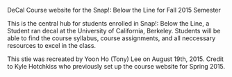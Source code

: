 DeCal Course website for the Snap!: Below the Line for Fall 2015 Semester

This is the central hub for students enrolled in Snap!: Below the Line, a Student ran decal at the University of California, Berkeley. Students will be able to find the course syllabus, course assignments, and all neccessary resources to excel in the class.

This stie was recreated by Yoon Ho (Tony) Lee on August 19th, 2015. Credit to Kyle Hotchkiss who previously set up the course website for Spring 2015.
